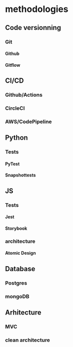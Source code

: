 # methodologies
## Code versionning
### Git
#### Github
#### Gitflow
## CI/CD
### Github/Actions
### CircleCI
### AWS/CodePipeline
## Python
### Tests
#### PyTest
#### Snapshottests
## JS
### Tests
#### Jest
#### Storybook
### architecture
#### Atomic Design
## Database
### Postgres
### mongoDB
## Arhitecture
### MVC
### clean architecture
